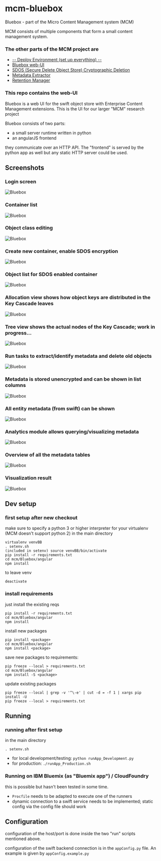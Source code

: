 # mcm-bluebox
Bluebox - part of the Micro Content Management system (MCM)


MCM consists of multiple components that form a small content management system.

### The other parts of the MCM project are
* [-- Deploy Environment (set up everything) --](https://github.com/timwaizenegger/mcm-deployEnvironment)
* [Bluebox web-UI](https://github.com/timwaizenegger/mcm-bluebox)
* [SDOS (Secure Delete Object Store) Cryptographic Deletion](https://github.com/timwaizenegger/mcm-sdos)
* [Metadata Extractor](https://github.com/timwaizenegger/mcm-metadataExtractor)
* [Retention Manager](https://github.com/timwaizenegger/mcm-retentionManager)


### This repo contains the web-UI

Bluebox is a web UI for the swift object store with Enterprise Content Management extensions. This is the UI for our larger "MCM" research project

Bluebox consists of two parts:
* a small server runtime written in python
* an angularJS frontend

they communicate over an HTTP API. 
The "frontend" is served by the python app as well but any static HTTP server could be used.  

## Screenshots

### Login screen
![Bluebox](doc/1.png)

### Container list
![Bluebox](doc/2.png)

### Object class editing
![Bluebox](doc/3.png)

### Create new container, enable SDOS encryption
![Bluebox](doc/4.png)

### Object list for SDOS enabled container
![Bluebox](doc/5.png)

### Allocation view shows how object keys are distributed in the Key Cascade leaves
![Bluebox](doc/6.png)

### Tree view shows the actual nodes of the Key Cascade; work in progress...
![Bluebox](doc/7.png)

### Run tasks to extract/identify metadata and delete old objects
![Bluebox](doc/13.png)

### Metadata is stored unencrypted and can be shown in list columns 
![Bluebox](doc/8.png)

### All entity metadata (from swift) can be shown
![Bluebox](doc/9.png)

### Analytics module allows querying/visualizing metadata
![Bluebox](doc/10.png)

### Overview of all the metadata tables 
![Bluebox](doc/11.png)

### Visualization result
![Bluebox](doc/12.png)



## Dev setup
### first setup after new checkout
make sure to specify a python 3 or higher interpreter for your virtualenv (MCM doesn't support python 2)
in the main directory


    virtualenv venvBB
    . setenv.sh
    (included in setenv) source venvBB/bin/activate
    pip install -r requirements.txt
    cd mcm/Bluebox/angular
    npm install
    
    
    

 
to leave venv

    deactivate
    
    
    
### install requirements
just install the existing reqs

    pip install -r requirements.txt
    cd mcm/Bluebox/angular
    npm install
    
install new packages

    pip install <package>
    cd mcm/Bluebox/angular
    npm install <package>


save new packages to requirements:

    pip freeze --local > requirements.txt
    cd mcm/Bluebox/angular
    npm install -S <package>
    
    
update existing packages

    pip freeze --local | grep -v '^\-e' | cut -d = -f 1 | xargs pip install -U
    pip freeze --local > requirements.txt

## Running
### running after first setup
in the main directory

    . setenv.sh

* for local development/testing: `python runApp_Development.py`
* for production: `./runApp_Production.sh`


### Running on IBM Bluemix (as "Bluemix app") / CloudFoundry
this is possible but hasn't been tested in some time.
* `Procfile` needs to be adapted to execute one of the runners
* dynamic connection to a swift service needs to be implemented; static config via the config file should work


## Configuration
configuration of the host/port is done inside the two "run" scripts mentioned above.

configuration of the swift backend connection is in the `appConfig.py` file. An example is given by `appConfig.example.py`



